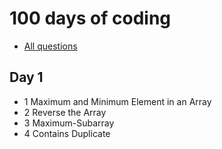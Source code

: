 # 100 days of coding

* [All questions](https://docs.google.com/spreadsheets/d/1hXserPuxVoWMG9Hs7y8wVdRCJTcj3xMBAEYUOXQ5Xag/edit#gid=0)

## Day 1

* 1 Maximum and Minimum Element in an Array
* 2 Reverse the Array
* 3 Maximum-Subarray
* 4 Contains Duplicate